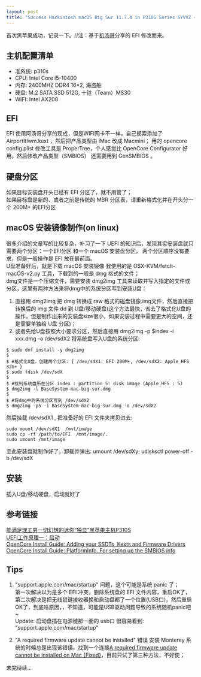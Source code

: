 ```yaml
---
layout: post
title: "Success Hackintosh macOS Big Sur 11.7.4 in P310S Series SYVVZ + Intel Core i5-10400"
---
```


首次黑苹果成功，记录一下。//注：基于[机汤哥](https://space.bilibili.com/485711932/)分享的 EFI 修改而来。  

## 主机配置清单
- 准系统: p310s
- CPU: Intel Core i5-10400
- 内存: 2400MHZ DDR4 16\*2, 海盗船
- 硬盘: M.2 SATA SSD 512G, 十铨（Team）MS30
- WIFI: Intel AX200

## EFI
EFI 使用阿汤哥分享的现成，但是WIFI网卡不一样，自己摸索添加了 AirportItlwm.kext ，然后把产品类型由 iMac 改成 Macmini；
用的 opencore config.plist 修改工具是 ProperTree，个人感觉比 OpenCore Configurator 好用。然后修改产品类型（SMBIOS）
还需要用到 GenSMBIOS 。

## 硬盘分区
如果目标安装盘开头已经有 EFI 分区了，就不用管了；  
如果目标盘是新的、或者之前是传统的 MBR 分区表，请重新格式化并在开头分一个 200M+ 的EFI分区

## macOS 安装镜像制作(on linux)
很多介绍的文章写的比较复杂，补习了一下 UEFI 的知识后，发现其实安装盘就只需要两个分区：一个EFI分区 和一个 macOS 安装盘分区，
两个分区顺序没有要求，但是一般操作是 EFI 放在最前面。  
U盘准备好后，就是下载 macOS 安装镜像 我使用的是 OSX-KVM/fetch-macOS-v2.py 工具，下载到的一般是 dmg 格式的文件；  
dmg文件是一个压缩文件，需要安装 dmg2img 工具来读取并写入指定的文件或分区，这里有两种方法来将dmg中的系统分区写到安装U盘：  
1. 直接用 dmg2img 把 dmg 转换成 raw 格式的磁盘镜像.img文件，然后直接把转换后的 img 文件 dd 到 U盘/移动硬盘(这个方法最快，省去了格式化U盘的操作，但是制作出来的安装盘size很小，如果安装过程中需要更大的空间，还是需要单独给 U盘 分区)；  
2. 或者先给U盘按照大小要求分区，然后直接用 dmg2img -p $index -i xxx.dmg -o /dev/sdX2 将系统盘写入U盘的系统分区:  
```
$ sudo dnf install -y dmg2img
$
$ #格式化U盘，创建两个分区: { /dev/sdX1: EFI 200M+, /dev/sdX2: Apple_HFS 32G+ }
$ sudo fdisk /dev/sdX
$
$ #找到系统盘所在分区 index : partition 5: disk image (Apple_HFS : 5)
$ dmg2img -l BaseSystem-mac-big-sur.dmg
$
$ #将dmg中的系统分区写到 /dev/sdX2
$ dmg2img -p5 -i BaseSystem-mac-big-sur.dmg -o /dev/sdX2
```

然后挂载 /dev/sdX1 , 把准备好的 EFI 文件夹拷贝进去:  
```
sudo mount /dev/sdX1  /mnt/image
sudo cp -rf /path/to/EFI  /mnt/image/.
sudo umount /mnt/image
```
至此安装盘就制作好了，卸载并弹出: umount /dev/sdXy; udisksctl power-off -b /dev/sdX

## 安装
插入U盘/移动硬盘，启动就好了


## 参考链接
[能满足理工男一切幻想的迷你“独显”黑苹果主机P310S](https://www.bilibili.com/video/BV1zV41147V4/?spm_id_from=333.999.0.0)  
[UEFI工作原理一：启动](https://mp.weixin.qq.com/s/hmS3ZgaKiSBS4cC0pq8MDg?)  
[OpenCore Install Guide: Adding your SSDTs, Kexts and Firmware Drivers](https://dortania.github.io/OpenCore-Install-Guide/config.plist/#adding-your-ssdts-kexts-and-firmware-drivers)  
[OpenCore Install Guide: PlatformInfo..For setting up the SMBIOS info](https://dortania.github.io/OpenCore-Install-Guide/config-HEDT/ivy-bridge-e.html#platforminfo)  


## Tips
1. "support.apple.com/mac/startup" 问题，这个可能是系统 panic 了；  
   第一次解决以为是多个 EFI 冲突，删除系统盘的 EFI 文件内容，重启OK了，  
   第二次解决是把无线鼠键接收器换和启动盘都了一个位置(USB口)，然后重启OK了，到底啥原因，，不知道，可能是USB驱动问题导致的系统随机panic吧 ~  
   Update: 启动盘插在电源键那一面的 usb口 很容易看到: "support.apple.com/mac/startup"

2. "A required firmware update cannot be installed" 错误
   安装 Monterey 系统的时候总是出现该错误，找到一个连接[A required firmware update cannot be installed on Mac {Fixed}](https://www.droidwin.com/a-required-firmware-update-cannot-be-installed-on-mac-fixed/)，目前只试了第三种方法，不好使； 

未完待续...
